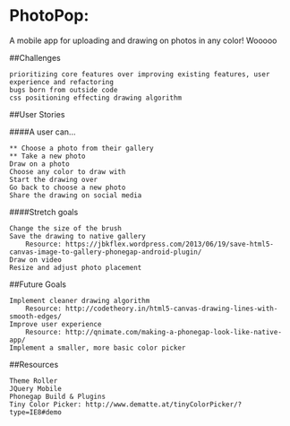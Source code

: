 # PhotoPop:
A mobile app for uploading and drawing on photos in any color! Wooooo

##Challenges

	prioritizing core features over improving existing features, user experience and refactoring
	bugs born from outside code
	css positioning effecting drawing algorithm


##User Stories

####A user can...

	** Choose a photo from their gallery
	** Take a new photo
	Draw on a photo
	Choose any color to draw with
	Start the drawing over
	Go back to choose a new photo
	Share the drawing on social media
	
####Stretch goals

	Change the size of the brush
	Save the drawing to native gallery
		Resource: https://jbkflex.wordpress.com/2013/06/19/save-html5-canvas-image-to-gallery-phonegap-android-plugin/
	Draw on video
	Resize and adjust photo placement

##Future Goals

	Implement cleaner drawing algorithm
		Resource: http://codetheory.in/html5-canvas-drawing-lines-with-smooth-edges/
	Improve user experience
		Resource: http://qnimate.com/making-a-phonegap-look-like-native-app/
	Implement a smaller, more basic color picker


##Resources

	Theme Roller
	JQuery Mobile
	Phonegap Build & Plugins
	Tiny Color Picker: http://www.dematte.at/tinyColorPicker/?type=IE8#demo




<!-- command line inside repo use firebase to upload app and mobiletest.me the firebase url to show online -->